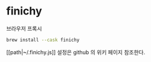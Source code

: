 # finichy

브라우저 프록시

```sh
brew install --cask finichy
```

[[path|~/.finichy.js]] 설정은 github 의 위키 페이지 참조한다.

